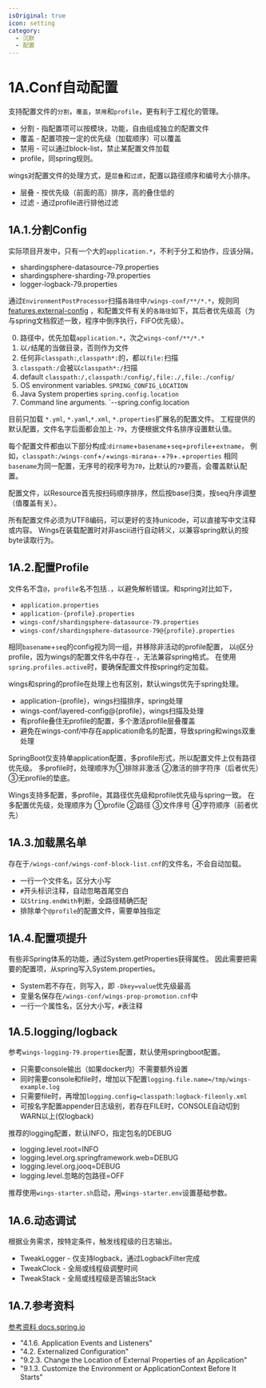 ```yaml
---
isOriginal: true
icon: setting
category:
  - 沉默
  - 配置
---
```


# 1A.Conf自动配置

支持配置文件的`分割`，`覆盖`，`禁用`和`profile`，更有利于工程化的管理。

* 分割 - 指配置项可以按模块，功能，自由组成独立的配置文件
* 覆盖 - 配置项按一定的优先级（加载顺序）可以覆盖
* 禁用 - 可以通过block-list，禁止某配置文件加载
* profile，同spring规则。

wings对配置文件的处理方式，是`层叠`和`过滤`，配置以路径顺序和编号大小排序。

* 层叠 - 按优先级（前面的高）排序，高的叠住低的
* 过滤 - 通过profile进行排他过滤

## 1A.1.分割Config

实际项目开发中，只有一个大的`application.*`，不利于分工和协作，应该分隔，

* shardingsphere-datasource-79.properties
* shardingsphere-sharding-79.properties
* logger-logback-79.properties

通过`EnvironmentPostProcessor`扫描`各路径`中`/wings-conf/**/*.*`，规则同
[features.external-config](https://docs.spring.io/spring-boot/docs/2.6.6/reference/htmlsingle/#features.external-config)
，和配置文件有关的`各路径`如下，其后者优先级高（为与spring文档叙述一致，程序中倒序执行，FIFO优先级）。

0. 路径中，优先加载`application.*`，次之`wings-conf/**/*.*`
1. 以`/`结尾的当做目录，否则作为文件
2. 任何非`classpath:`,`classpath*:`的，都以`file:`扫描
3. `classpath:/`会被以`classpath*:/`扫描
4. default `classpath:/,classpath:/config/,file:./,file:./config/`
5. OS environment variables. `SPRING_CONFIG_LOCATION`
6. Java System properties `spring.config.location`
7. Command line arguments. `--spring.config.location

目前只加载 `*.yml`, `*.yaml`,`*.xml`, `*.properties`扩展名的配置文件。
工程提供的默认配置，文件名字后面都会加上`-79`，方便根据文件名排序设置默认值。

每个配置文件都由以下部分构成:`dirname`+`basename`+`seq`+`profile`+`extname`，
例如，`classpath:/wings-conf`+`/`+`wings-mirana`+`-`+`79`+`.`+`properties`
相同`basename`为同一配置，无序号的视序号为`70`，比默认的`79`要高，会覆盖默认配置。

配置文件，以Resource首先按扫码顺序排序，然后按base归类，按seq升序调整（值覆盖有关）。

所有配置文件必须为UTF8编码，可以更好的支持unicode，可以直接写中文注释或内容。
Wings在装载配置时对非ascii进行自动转义，以兼容spring默认的按byte读取行为。

## 1A.2.配置Profile

文件名不含`@`，`profile`名不包括`.`，以避免解析错误。和spring对比如下，

* `application.properties`
* `application-{profile}.properties`
* `wings-conf/shardingsphere-datasource-79.properties`
* `wings-conf/shardingsphere-datasource-79@{profile}.properties`

相同`basename`+`seq`的config视为同一组，并移除非活动的profile配置，
以`@`区分profile，因为wings的配置文件名中存在`-`，无法兼容spring格式。
在使用`spring.profiles.active`时，要确保配置文件按spring约定加载。

wings和spring的profile在处理上也有区别，默认wings优先于spring处理。

* application-{profile}，wings扫描排序，spring处理
* wings-conf/layered-config@{profile}，wings扫描及处理
* 有profile叠住无profile的配置，多个激活profile层叠覆盖
* 避免在wings-conf/中存在application命名的配置，导致spring和wings双重处理

SpringBoot仅支持单application配置，多profile形式，所以配置文件上仅有路径优先级。
多profile时，处理顺序为①排除非激活 ②激活的排字符序（后者优先）③无profile的垫底。

Wings支持多配置，多profile，其路径优先级和profile优先级与spring一致。
在多配置优先级，处理顺序为 ①profile ②路径 ③文件序号 ④字符顺序（前者优先）

## 1A.3.加载黑名单

存在于`/wings-conf/wings-conf-block-list.cnf`的文件名，不会自动加载。

* 一行一个文件名，区分大小写
* `#`开头标识注释，自动忽略首尾空白
* 以`String.endWith`判断，全路径精确匹配
* 排除单个`@profile`的配置文件，需要单独指定

## 1A.4.配置项提升

有些非Spring体系的功能，通过System.getProperties获得属性。
因此需要把需要的配置项，从spring写入System.properties。

* System若不存在，则写入，即 `-Dkey=value`优先级最高
* 变量名保存在`/wings-conf/wings-prop-promotion.cnf`中
* 一行一个属性名，区分大小写，`#`表注释

## 1A.5.logging/logback

参考`wings-logging-79.properties`配置，默认使用springboot配置。

* 只需要console输出（如果docker内）不需要额外设置
* 同时需要console和file时，增加以下配置`logging.file.name=/tmp/wings-example.log`
* 只需要file时，再增加`logging.config=classpath:logback-fileonly.xml`
* 可按名字配置appender日志级别，若存在FILE时，CONSOLE自动切到WARN以上(仅logback)

推荐的logging配置，默认INFO，指定包名的DEBUG

* logging.level.root=INFO
* logging.level.org.springframework.web=DEBUG
* logging.level.org.jooq=DEBUG
* logging.level.忽略的包路径=OFF

推荐使用`wings-starter.sh`启动，用`wings-starter.env`设置基础参数。

## 1A.6.动态调试

根据业务需求，按特定条件，触发线程级的日志输出。

* TweakLogger - 仅支持logback，通过LogbackFilter完成
* TweakClock - 全局或线程级调整时间
* TweakStack - 全局或线程级是否输出Stack

## 1A.7.参考资料

[参考资料 docs.spring.io](https://docs.spring.io/spring-boot/docs/2.6.6/reference/htmlsingle/)

* "4.1.6. Application Events and Listeners"
* "4.2. Externalized Configuration"
* "9.2.3. Change the Location of External Properties of an Application"
* "9.1.3. Customize the Environment or ApplicationContext Before It Starts"

